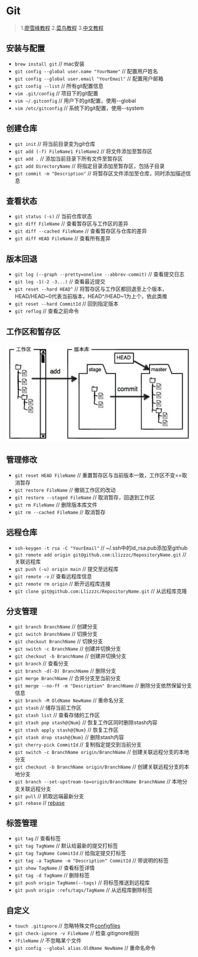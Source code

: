 # Git
>1.[廖雪峰教程](https://www.liaoxuefeng.com/wiki/896043488029600/896067008724000 "git")
2.[菜鸟教程](https://www.runoob.com/git/git-tutorial.html "git")
3.[中文教程](http://gitbook.liuhui998.com/index.html "git")

## 安装与配置
+ `brew install git`	// mac安装
+ `git config --global user.name "YourName"`	// 配置用户姓名
+ `git config --global user.email "YourEmail"`	// 配置用户邮箱
+ `git config --list`	// 所有git配置信息
+ `vim .git/config`	// 项目下的git配置
+ `vim ~/.gitconfig`	// 用户下的git配置，使用--global
+ `vim /etc/gitconfig`	// 系统下的git配置，使用--system

## 创建仓库
+ `git init`	// 将当前目录变为git仓库
+ `git add (-f) FileName1 FileName2`	// 将文件添加至暂存区
+ `git add .`	// 添加当前目录下所有文件至暂存区
+ `git add DirectoryName`	// 将指定目录添加至暂存区，包括子目录
+ `git commit -m "Description"`	// 将暂存区文件添加至仓库，同时添加描述信息

## 查看状态
+ `git status (-s)`	// 当前仓库状态
+ `git diff FileName`	// 查看暂存区与工作区的差异
+ `git diff --cached FileName`	// 查看暂存区与仓库的差异
+ `git diff HEAD FileName`	// 查看所有差异

## 版本回退
+ `git log (--graph --pretty=oneline --abbrev-commit)`	// 查看提交日志
+ `git log -1(-2 -3...)`	// 查看最近提交
+ `git reset --hard HEAD^`	// 将暂存区与工作区都回退至上个版本，HEAD/HEAD\~0代表当前版本，HEAD^/HEAD\~1为上个，依此类推
+ `git reset --hard CommitId`	// 回到指定版本
+ `git reflog`	// 查看之前命令

## 工作区和暂存区
![Working Directory and Repository](./img/01.png)

## 管理修改
+ `git reset HEAD FileName`	// 重置暂存区与当前版本一致，工作区不变==取消暂存
+ `git restore FileName`	// 撤销工作区的改动
+ `git restore --staged FileName`	// 取消暂存，回退到工作区
+ `git rm FileName`	// 删除版本库文件
+ `git rm --cached FileName`	// 取消暂存

## 远程仓库
+ `ssh-keygen -t rsa -C "YourEmail"`	// ~/.ssh中的id_rsa.pub添加至github
+ `git remote add origin git@github.com:Llizzzc/RepositoryName.git`	// 关联远程库
+ `git push (-u) origin main`	// 提交至远程库
+ `git remote -v`	// 查看远程库信息
+ `git remote rm origin`	// 断开远程库连接
+ `git clone git@github.com:Llizzzc/RepositoryName.git`	// 从远程库克隆

## 分支管理
+ `git branch BranchName`	// 创建分支
+ `git switch BranchName`	// 切换分支 
+ `git checkout BranchName`	// 切换分支
+ `git switch -c BranchName`	// 创建并切换分支
+ `git checkout -b BranchName`	// 创建并切换分支
+ `git branch`	// 查看分支
+ `git branch -d(-D) BranchName`	// 删除分支
+ `git merge BranchName`	// 合并分支至当前分支
+ `git merge --no-ff -m "Description" BranchName`	// 删除分支依然保留分支信息
+ `git branch -M OldName NewName`	// 重命名分支
+ `git stash`	// 储存当前工作区
+ `git stash list`	// 查看存储的工作区
+ `git stash pop stash@{Num}`	// 恢复工作区同时删除stash内容
+ `git stash apply stash@{Num}`	// 恢复工作区
+ `git stash drop stash@{Num}`	// 删除stash内容
+ `git cherry-pick CommitId`	// 复制指定提交到当前分支
+ `git switch -c BranchName origin/BranchName`	// 创建关联远程分支的本地分支
+ `git checkout -b BranchName origin/BranchName`	// 创建关联远程分支的本地分支
+ `git branch --set-upstream-to=origin/BranchName BranchName`	// 本地分支关联远程分支
+ `git pull`	// 抓取远端最新分支
+ `git rebase`	// [rebase](http://gitbook.liuhui998.com/4_2.html "rebase")

## 标签管理
+ `git tag`	// 查看标签
+ `git tag TagName` // 默认给最新的提交打标签
+ `git tag TagName CommitId` // 给指定提交打标签
+ `git tag -a TagName -m "Description" CommitId`	// 带说明的标签
+ `git show TagName`	// 查看标签详情
+ `git tag -d TagName`	// 删除标签
+ `git push origin TagName(--tags)`	// 将标签推送到远程库
+ `git push origin :refs/tags/TagName`	// 从远程库删除标签

## 自定义
+ `touch .gitignore`	// 忽略特殊文件[configfiles](https://github.com/github/gitignore "configfiles")
+ `git check-ignore -v FileName`	// 检查.gitignore规则
+ `!FileName`	// 不忽略某个文件
+ `git config --global alias.OldName NewName`	// 重命名命令